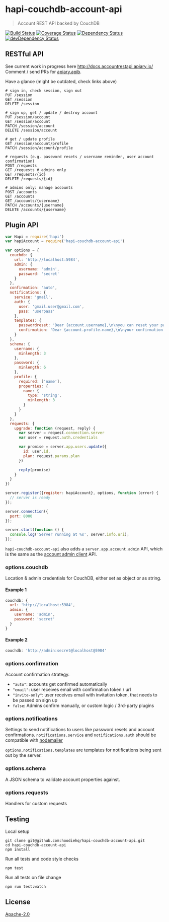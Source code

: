 # hapi-couchdb-account-api

> Account REST API backed by CouchDB

[![Build Status](https://travis-ci.org/hoodiehq/hapi-couchdb-account-api.svg?branch=master)](https://travis-ci.org/hoodiehq/hapi-couchdb-account-api)
[![Coverage Status](https://coveralls.io/repos/hoodiehq/hapi-couchdb-account-api/badge.svg?branch=master)](https://coveralls.io/r/hoodiehq/hapi-couchdb-account-api?branch=master)
[![Dependency Status](https://david-dm.org/hoodiehq/hapi-couchdb-account-api.svg)](https://david-dm.org/hoodiehq/hapi-couchdb-account-api)
[![devDependency Status](https://david-dm.org/hoodiehq/hapi-couchdb-account-api/dev-status.svg)](https://david-dm.org/hoodiehq/hapi-couchdb-account-api#info=devDependencies)


## RESTful API

See current work in progress here http://docs.accountrestapi.apiary.io/
Comment / send PRs for [apiary.apib](https://github.com/gr2m/account-rest-api/blob/master/apiary.apib).

Have a glance (might be outdated, check links above)

```
# sign in, check session, sign out
PUT /session
GET /session
DELETE /session

# sign up, get / update / destroy account
PUT /session/account
GET /session/account
PATCH /session/account
DELETE /session/account

# get / update profile
GET /session/account/profile
PATCH /session/account/profile

# requests (e.g. password resets / username reminder, user account confirmation)
POST /requests
GET /requests # admins only
GET /requests/{id}
DELETE /requests/{id}

# admins only: manage accounts
POST /accounts
GET /accounts
GET /accounts/{username}
PATCH /accounts/{username}
DELETE /accounts/{username}
```


## Plugin API

```js
var Hapi = require('hapi')
var hapiAccount = require('hapi-couchdb-account-api')

var options = {
  couchdb: {
    url: 'http://localhost:5984',
    admin: {
      username: 'admin',
      password: 'secret'
    }
  },
  confirmation: 'auto',
  notifications: {
    service: 'gmail',
    auth: {
      user: 'gmail.user@gmail.com',
      pass: 'userpass'
    },
    templates: {
      passwordreset: 'Dear {account.username},\n\nyou can reset your password at:\n{server.info.uri}/#resetPassword/{request.token}',
      confirmation: 'Dear {account.profile.name},\n\nyour confirmation code is {token}'
    }
  },
  schema: {
    username: {
      minlength: 3
    },
    password: {
      minlength: 6
    },
    profile: {
      required: ['name'],
      properties: {
        name: {
          type: 'string',
          minlength: 3
        }
      }
    }
  },
  requests: {
    upgrade: function (request, reply) {
      var server = request.connection.server
      var user = request.auth.credentials

      var promise = server.app.users.update({
        id: user.id,
        plan: request.params.plan
      })

      reply(promise)
    }
  }
})

server.register({register: hapiAccount}, options, function (error) {
  // server is ready
});

server.connection({
  port: 8000
});

server.start(function () {
  console.log('Server running at %s', server.info.uri);
});
```

`hapi-couchdb-account-api` also adds a `server.app.account.admin` API, which is the same as the
[account admin client](https://github.com/hoodiehq/account-client/tree/master/admin) API.

### options.couchdb

Location & admin credentials for CouchDB, either set as object or as string.

#### Example 1

```js
couchdb: {
  url: 'http://localhost:5984',
  admin: {
    username: 'admin',
    password: 'secret'
  }
}
```

#### Example 2

```js
couchdb: 'http://admin:secret@localhost@5984'
```

### options.confirmation

Account confirmation strategy.

- `"auto"`: accounts get confirmed automatically
- `"email"`: user receives email with confirmation token / url
- `"invite-only"`: user receives email with invitation token, that needs to be passed on sign up
- `false`: Admins confirm manually, or custom logic / 3rd-party plugins

### options.notifications

Settings to send notifications to users like password resets and account confirmations.
`notifications.service` and `notifications.auth` should be compatible with
[nodemailer](https://www.npmjs.com/package/nodemailer)

`options.notifications.templates` are templates for notifications being sent out
by the server.

### options.schema

A JSON schema to validate account properties against.

### options.requests

Handlers for custom requests


## Testing

Local setup

```
git clone git@github.com:hoodiehq/hapi-couchdb-account-api.git
cd hapi-couchdb-account-api
npm install
```

Run all tests and code style checks

```
npm test
```

Run all tests on file change

```
npm run test:watch
```


## License

[Apache-2.0](https://github.com/hoodiehq/hoodie/blob/master/LICENSE)

